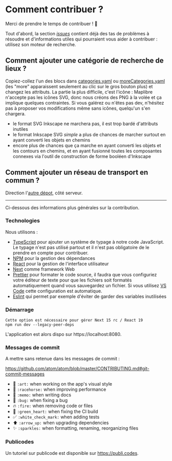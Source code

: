 # Comment contribuer ?

Merci de prendre le temps de contribuer ! 🎉

Tout d'abord, la section _[issues](https://github.com/laem/cartes/issues)_ contient déjà des tas de problèmes à résoudre et d'informations utiles qui pourraient vous aider à contribuer : utilisez son moteur de recherche. 

## Comment ajouter une catégorie de recherche de lieux ? 

Copiez-collez l'un des blocs dans [categories.yaml](/app/categories.yaml) ou [moreCategories.yaml](/app/moreCategories.yaml) (les "more" apparaissent seulement au clic sur le gros bouton plus) et changez les attributs. 
La partie la plus difficile, c'est l'icône : Maplibre n'accepte pas les icônes SVG, donc nous créons des PNG à la volée et ça implique quelques contraintes. Si vous galérez ou n'êtes pas dev, n'hésitez pas à proposer vos modifications même sans icônes, quelqu'un s'en chargera. 

- le format SVG Inkscape ne marchera pas, il est trop bardé d'attributs inutiles
- le format Inkscape SVG _simple_ a plus de chances de marcher surtout en ayant converti les objets en chemins
- encore plus de chances que ça marche en ayant converti les objets et les contours en chemins, et en ayant fusionné toutes les composantes connexes via l'outil de construction de forme booléen d'Inkscape

## Comment ajouter un réseau de transport en commun ? 

Direction l'[autre dépot](https://github.com/laem/gtfs), côté serveur.  

---------------

Ci-dessous des informations plus générales sur la contribution.

### Technologies

Nous utilisons :

-   [TypeScript](https://www.typescriptlang.org) pour ajouter un système de typage à notre code JavaScript. Le typage n'est pas utilisé partout et il n'est pas obligatoire de le prendre en compte pour contribuer.
-   [NPM](https://npmjs.com) pour la gestion des dépendances
-   [React](https://reactjs.org) pour la gestion de l'interface utilisateur
-   [Next](https://nextjs.org) comme framework Web
-   [Prettier](https://prettier.io/) pour formater le code source, il faudra que vous configuriez votre éditeur de texte pour que les fichiers soit formatés automatiquement quand vous sauvegardez un fichier. Si vous utilisez [VS Code](https://code.visualstudio.com/) cette configuration est automatique.
-   [Eslint](http://eslint.org) qui permet par exemple d'éviter de garder des variables inutilisées

### Démarrage

```
Cette option est nécessaire pour gérer Next 15 rc / React 19
npm run dev --legacy-peer-deps
```
L'application est alors dispo sur https://localhost:8080.

### Messages de commit

A mettre sans retenue dans les messages de commit :

https://github.com/atom/atom/blob/master/CONTRIBUTING.md#git-commit-messages

-   🎨 `:art:` when working on the app's visual style
-   🐎 `:racehorse:` when improving performance
-   📝 `:memo:` when writing docs
-   🐛 `:bug:` when fixing a bug
-   🔥 `:fire:` when removing code or files
-   💚 `:green_heart:` when fixing the CI build
-   ✅ `:white_check_mark:` when adding tests
-   ⬆️ `:arrow_up:` when upgrading dependencies
-   :sparkles: `:sparkles:` when formatting, renaming, reorganizing files

### Publicodes

Un tutoriel sur publicode est disponible sur https://publi.codes.
